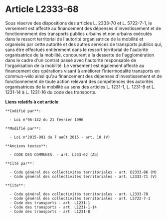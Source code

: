 # Article L2333-68

Sous réserve des dispositions des articles L. 2333-70 et L. 5722-7-1, le versement est affecté au financement des dépenses
d'investissement et de fonctionnement des transports publics urbains et non urbains exécutés dans le ressort territorial de
l'autorité organisatrice de la mobilité et organisés par cette autorité  et des autres services de transports publics qui,
sans être effectués entièrement dans le ressort territorial de l'autorité organisatrice de la mobilité, concourent à la
desserte de l'agglomération dans le cadre d'un contrat passé avec l'autorité responsable de l'organisation de la mobilité. Le
versement est également affecté au financement des opérations visant à améliorer l'intermodalité transports en commun-vélo
ainsi qu'au financement des dépenses d'investissement et de fonctionnement de toute action relevant des compétences des
autorités organisatrices de la mobilité au sens des articles L. 1231-1, L. 1231-8 et L. 1231-14 à L. 1231-16 du code des
transports.

**Liens relatifs à cet article**

	**Codifié par**:

	  - Loi n°96-142 du 21 février 1996

	**Modifié par**:

	  - Loi n°2015-991 du 7 août 2015 - art. 18 (V)

	**Anciens textes**:

	  - CODE DES COMMUNES. - art. L233-62 (Ab)

	**Cité par**:

	  - Code général des collectivités territoriales - art. D2333-86 (M)
	  - Code général des collectivités territoriales - art. L2333-71 (V)

	**Cite**:

	  - Code général des collectivités territoriales - art. L2333-70
	  - Code général des collectivités territoriales - art. L5722-7-1
	  - Code des transports - art. L1231-1
	  - Code des transports - art. L1231-1-14
	  - Code des transports - art. L1231-8
